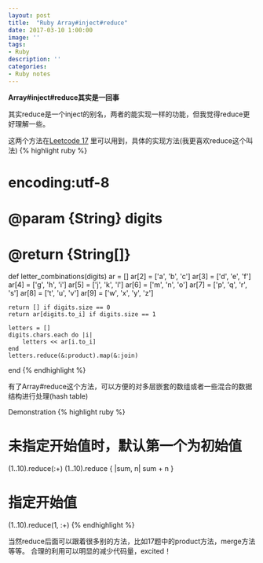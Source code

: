 ```yaml
---
layout: post
title:  "Ruby Array#inject#reduce"
date: 2017-03-10 1:00:00
image: ''
tags:
- Ruby
description: ''
categories:
- Ruby notes
---
```


**Array#inject#reduce其实是一回事**

其实reduce是一个inject的别名，两者的能实现一样的功能，但我觉得reduce更好理解一些。

这两个方法在[Leetcode 17](https://leetcode.com/problems/letter-combinations-of-a-phone-number/)
里可以用到，具体的实现方法(我更喜欢reduce这个叫法)
{% highlight ruby %}
# encoding:utf-8
# @param {String} digits
# @return {String[]}
def letter_combinations(digits)
    ar = []
    ar[2] = ['a', 'b', 'c']
    ar[3] = ['d', 'e', 'f']
    ar[4] = ['g', 'h', 'i']
    ar[5] = ['j', 'k', 'l']
    ar[6] = ['m', 'n', 'o']
    ar[7] = ['p', 'q', 'r', 's']
    ar[8] = ['t', 'u', 'v']
    ar[9] = ['w', 'x', 'y', 'z']

    return [] if digits.size == 0
    return ar[digits.to_i] if digits.size == 1

    letters = []
    digits.chars.each do |i|
        letters << ar[i.to_i]
    end
    letters.reduce(&:product).map(&:join)
end
{% endhighlight %}

有了Array#reduce这个方法，可以方便的对多层嵌套的数组或者一些混合的数据结构进行处理(hash table)

Demonstration
{% highlight ruby %}
# 未指定开始值时，默认第一个为初始值
(1..10).reduce(:+)
(1..10).reduce { |sum, n| sum + n }

# 指定开始值
(1..10).reduce(1, :+)
{% endhighlight %}

当然reduce后面可以跟着很多别的方法，比如17题中的product方法，merge方法等等。
合理的利用可以明显的减少代码量，excited！
